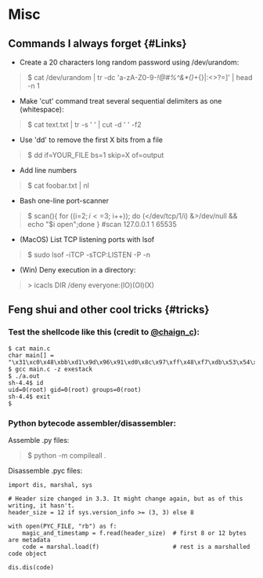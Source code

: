 # Misc

## Commands I always forget {#Links}

* Create a 20 characters long random password using /dev/urandom:

>$ cat /dev/urandom | tr -dc 'a-zA-Z0-9-_!@#$%^&*()_+{}|:<>?=' | fold -w 20 | grep -i '[!@#$%^&*()_+{}|:<>?=]' | head -n 1

* Make 'cut' command treat several sequential delimiters as one (whitespace):

>$ cat text.txt | tr -s ' ' | cut -d ' ' -f2

* Use 'dd' to remove the first X bits from a file

>$ dd if=YOUR_FILE bs=1 skip=X of=output

* Add line numbers

>$ cat foobar.txt | nl

* Bash one-line port-scanner

>$ scan(){ for ((i=$2; i<=$3; i++)); do (</dev/tcp/$1/$i) &>/dev/null && echo "$i open";done } #scan 127.0.0.1 1 65535

* (MacOS) List TCP listening ports with lsof

>$ sudo lsof -iTCP -sTCP:LISTEN -P -n

* (Win) Deny execution in a directory:

> \> icacls DIR /deny everyone:(IO)(OI)(X)

## Feng shui and other cool tricks {#tricks}

### Test the shellcode like this (credit to [@chaign_c](https://twitter.com/chaign_c)):

```
$ cat main.c
char main[] = "\x31\xc0\x48\xbb\xd1\x9d\x96\x91\xd0\x8c\x97\xff\x48\xf7\xdb\x53\x54\x5f\x99\x52\x57\x54\x5e\xb0\x3b\x0f\x05";
$ gcc main.c -z exestack
$ ./a.out
sh-4.4$ id
uid=0(root) gid=0(root) groups=0(root)
sh-4.4$ exit
$
```

### Python bytecode assembler/disassembler:

Assemble .py files:

>$ python -m compileall .

Disassemble .pyc files:

```
import dis, marshal, sys

# Header size changed in 3.3. It might change again, but as of this writing, it hasn't.
header_size = 12 if sys.version_info >= (3, 3) else 8

with open(PYC_FILE, "rb") as f:
    magic_and_timestamp = f.read(header_size)  # first 8 or 12 bytes are metadata
    code = marshal.load(f)                     # rest is a marshalled code object

dis.dis(code)
```

